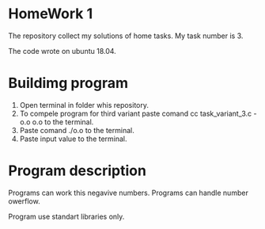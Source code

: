 # HomeWork 1
The repository collect my solutions of home tasks.
My task number is 3.

The code wrote on ubuntu 18.04.

# Buildimg program

1) Open terminal in folder whis repository.
2) To compele program for third variant paste comand cc task_variant_3.c -o.o o.o to the terminal.
3) Paste comand ./o.o to the terminal.
4) Paste input value to the terminal.

# Program description

Programs can work this negavive numbers.
Programs can handle number owerflow.

Program use standart libraries only.
